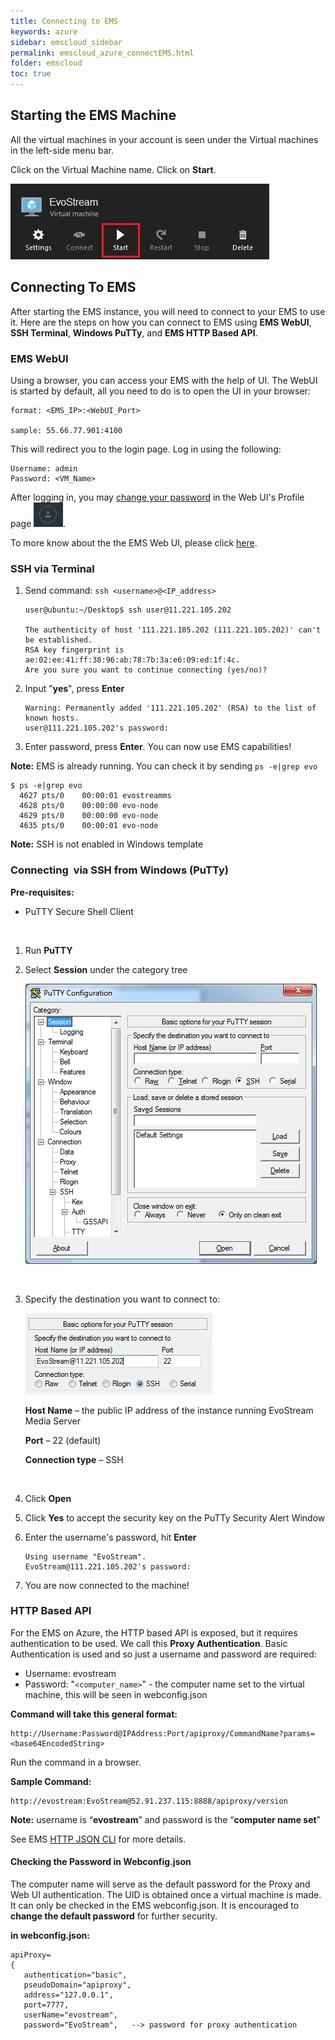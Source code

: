 ```yaml
---
title: Connecting to EMS
keywords: azure
sidebar: emscloud_sidebar
permalink: emscloud_azure_connectEMS.html
folder: emscloud
toc: true
---
```




## Starting the EMS Machine

All the virtual machines in your account is seen under the Virtual machines in the left-side menu bar. 

Click on the Virtual Machine name. Click on **Start**.

![](images/emscloud/startVM.JPG)



## Connecting To EMS

After starting the EMS instance, you will need to connect to your EMS to use it. Here are the steps on how you can connect to EMS using  **EMS WebUI**, **SSH Terminal**, **Windows PuTTy**, and **EMS HTTP Based API**.



### EMS WebUI

Using a browser, you can access your EMS with the help of UI.  The WebUI is started by default,  all you need to do is to open the UI in your browser:

```
format: <EMS_IP>:<WebUI_Port>

sample: 55.66.77.901:4100
```

This will redirect you to the login page. Log in using the following:

```
Username: admin
Password: <VM_Name>
```

After logging in, you may [change your password](http://docs.evostream.com/2.0/userguide_profile.html#change-password) in the Web UI's Profile page ![](images/emscloud/profile.JPG). 

To more know about the the EMS Web UI, please click [here](http://docs.evostream.com/2.0/userguide_webuioverview.html).



### SSH via Terminal

1. Send command: `ssh <username>@<IP_address>`

   ```
   user@ubuntu:~/Desktop$ ssh user@11.221.105.202

   The authenticity of host '111.221.105.202 (111.221.105.202)' can't be established.
   RSA key fingerprint is ae:02:ee:41:ff:38:96:ab:78:7b:3a:e6:09:ed:1f:4c.
   Are you sure you want to continue connecting (yes/no)? 
   ```

2. Input "**yes**", press **Enter**

   ```
   Warning: Permanently added '111.221.105.202' (RSA) to the list of known hosts.
   user@111.221.105.202's password:
   ```

3. Enter password, press **Enter**. You can now use EMS capabilities!


**Note:** EMS is already running. You can check it by sending `ps -e|grep evo`

```
$ ps -e|grep evo
  4627 pts/0    00:00:01 evostreamms
  4628 pts/0    00:00:00 evo-node
  4629 pts/0    00:00:00 evo-node
  4635 pts/0    00:00:01 evo-node
```

**Note:** SSH is not enabled in Windows template



### Connecting  via SSH from Windows (PuTTy)

**Pre-requisites:**

- PuTTY Secure Shell Client

  ​


1. Run **PuTTY**

2. Select **Session** under the category tree

   ![](images/emscloud/image16.png)

   ​

3. Specify the destination you want to connect to:

   ![](images/emscloud/putty.JPG)

   **Host Name** – the public IP address of the instance running EvoStream Media Server

   **Port** – 22 (default)

   **Connection type** – SSH

   ​

4. Click **Open**

5. Click  **Yes** to accept the security key on the PuTTy Security Alert Window

6. Enter the username's password, hit **Enter**

   ```
   Using username "EvoStream".
   EvoStream@111.221.105.202's password: 
   ```

7. You are now connected to the machine! 




### HTTP Based API

For the EMS on Azure, the HTTP based API is exposed, but it requires authentication to be used.  We call this **Proxy Authentication**. Basic Authentication is used and so just a username and password are required:

- Username: evostream
- Password: "`<computer_name>`" - the computer name set to the virtual machine, this will be seen in webconfig.json

**Command will take this general format:**

```
http://Username:Password@IPAddress:Port/apiproxy/CommandName?params=<base64EncodedString>
```

Run the command in a browser. 

**Sample Command:** 

```
http://evostream:EvoStream@52.91.237.115:8888/apiproxy/version
```

**Note:** username is “**evostream**” and password is the “**computer name set**”

See EMS [HTTP JSON CLI](userguide_telnet.html#http-json-cli) for more details.



#### Checking the Password in Webconfig.json

The computer name will serve as the default password for the Proxy and Web UI authentication. The UID is obtained once a virtual machine is made. It can only be checked in the EMS webconfig.json. It is encouraged to **change the default password** for further security.

**in webconfig.json:**

```
apiProxy=
{
   authentication="basic",
   pseudoDomain="apiproxy",
   address="127.0.0.1",
   port=7777,
   userName="evostream",
   password="EvoStream",   --> password for proxy authentication
```